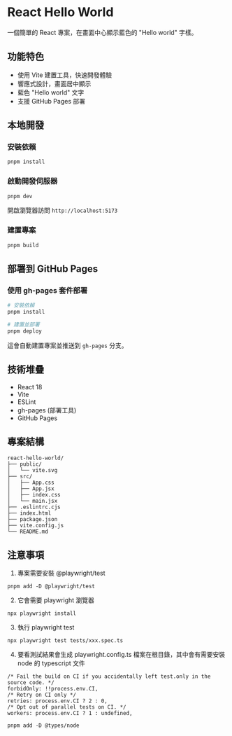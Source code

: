 # React Hello World

一個簡單的 React 專案，在畫面中心顯示藍色的 "Hello world" 字樣。

## 功能特色

- 使用 Vite 建置工具，快速開發體驗
- 響應式設計，畫面居中顯示
- 藍色 "Hello world" 文字
- 支援 GitHub Pages 部署

## 本地開發

### 安裝依賴

```bash
pnpm install
```

### 啟動開發伺服器

```bash
pnpm dev
```

開啟瀏覽器訪問 `http://localhost:5173`

### 建置專案

```bash
pnpm build
```

## 部署到 GitHub Pages

### 使用 gh-pages 套件部署

```bash
# 安裝依賴
pnpm install

# 建置並部署
pnpm deploy
```

這會自動建置專案並推送到 `gh-pages` 分支。

## 技術堆疊

- React 18
- Vite
- ESLint
- gh-pages (部署工具)
- GitHub Pages

## 專案結構

```
react-hello-world/
├── public/
│   └── vite.svg
├── src/
│   ├── App.css
│   ├── App.jsx
│   ├── index.css
│   └── main.jsx
├── .eslintrc.cjs
├── index.html
├── package.json
├── vite.config.js
└── README.md
```

## 注意事項
1. 專案需要安裝 @playwright/test
```
pnpm add -D @playwright/test
```

2. 它會需要 playwright 瀏覽器
```
npx playwright install
```

3. 執行 playwright test
```
npx playwright test tests/xxx.spec.ts
```

4. 要看測試結果會生成 playwright.config.ts 檔案在根目錄，其中會有需要安裝 node 的 typescript 文件
```
/* Fail the build on CI if you accidentally left test.only in the source code. */
forbidOnly: !!process.env.CI,
/* Retry on CI only */
retries: process.env.CI ? 2 : 0,
/* Opt out of parallel tests on CI. */
workers: process.env.CI ? 1 : undefined,
```

```
pnpm add -D @types/node
```


